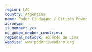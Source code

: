 ```yaml
---
region: LAC
country: Argentina
name: Poder Ciudadano / Citizen Power
acronym: 
is_member: yes
no_gndem_member_countries: 
regional_network: Acuerdo de Lima
website: www.poderciudadano.org
---
```

